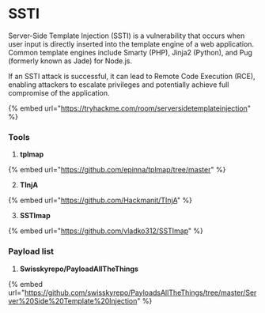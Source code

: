 # SSTI

Server-Side Template Injection (SSTI) is a vulnerability that occurs when user input is directly inserted into the template engine of a web application. Common template engines include Smarty (PHP), Jinja2 (Python), and Pug (formerly known as Jade) for Node.js.&#x20;

If an SSTI attack is successful, it can lead to Remote Code Execution (RCE), enabling attackers to escalate privileges and potentially achieve full compromise of the application.



{% embed url="https://tryhackme.com/room/serversidetemplateinjection" %}

### Tools

1. **tplmap**&#x20;

{% embed url="https://github.com/epinna/tplmap/tree/master" %}

2. **TInjA**

{% embed url="https://github.com/Hackmanit/TInjA" %}

3. **SSTImap**

{% embed url="https://github.com/vladko312/SSTImap" %}

### Payload list

1. **Swisskyrepo/PayloadAllTheThings**

{% embed url="https://github.com/swisskyrepo/PayloadsAllTheThings/tree/master/Server%20Side%20Template%20Injection" %}

